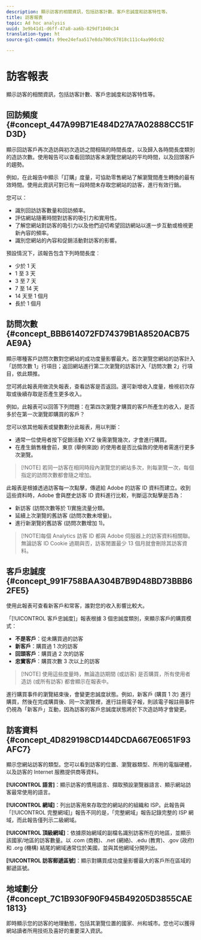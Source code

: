 ```yaml
---
description: 顯示訪客的相關資訊，包括訪客計數、客戶忠誠度和訪客特性等。
title: 訪客報表
topic: Ad hoc analysis
uuid: 3e9b41d1-d6ff-47a8-aa6b-829df1040c34
translation-type: ht
source-git-commit: 99ee24efaa517e8da700c67818c111c4aa90dc02

---
```



# 訪客報表

顯示訪客的相關資訊，包括訪客計數、客戶忠誠度和訪客特性等。

## 回訪頻度 {#concept_447A99B71E484D27A7A02888CC51FD3D}

顯示回訪客戶再次造訪與初次造訪之間相隔的時間長度，以及歸入各時間長度類別的造訪次數。使用報告可以查看回頭訪客未瀏覽您網站的平均時間，以及回頭客戶的趨勢。

<!-- 

c_reports_return_freq.xml

 -->

例如，在此報告中顯示「訂購」度量，可協助零售網站了解瀏覽間產生轉換的最有效時間。使用此資訊可對已有一段時間未存取您網站的訪客，進行有效行銷。

您可以：

* 識別回訪訪客數量和回訪頻率。
* 評估網站隨著時間對訪客的吸引力和實用性。
* 了解您網站對訪客的吸引力以及他們迫切希望回訪網站以進一步互動或檢視更新內容的頻率。
* 識別您網站的內容和促銷活動對訪客的影響。

預設情況下，該報告包含下列時間長度︰

* 少於 1 天
* 1 至 3 天
* 3 至 7 天
* 7 至 14 天
* 14 天至 1 個月
* 長於 1 個月

## 訪問次數 {#concept_BBB614072FD74379B1A8520ACB75AE9A}

顯示哪種客戶訪問次數對您網站的成功度量影響最大。首次瀏覽您網站的訪客計入「訪問次數 1」行項目；返回網站進行第二次瀏覽的訪客計入「訪問次數 2」行項目，依此類推。

<!-- 

c_reports_visit_number.xml

 -->

您可將此報表用做流失報表，查看訪客是否返回。還可新增收入度量，檢視初次存取或後續存取是否產生更多收入。

例如，此報表可以回答下列問題：在第四次瀏覽才購買的客戶所產生的收入，是否多於在第一次瀏覽即購買的客戶？

您可以依其他報表或變數劃分此報表，用以判斷：

* 通常一位使用者按下促銷活動 XYZ 後需瀏覽幾次，才會進行購買。
* 在產生銷售機會前，東京 (舉例來說) 的使用者是否比倫敦的使用者需進行更多次瀏覽。

> [!NOTE] 若同一訪客在相同時段內瀏覽您的網站多次，則每瀏覽一次，每個指定的訪問次數都會隨之增加。

此報表是根據透過訪客每一次點擊，傳遞給 Adobe 的訪客 ID 資料而建立。收到這些資料時，Adobe 會與歷史訪客 ID 資料進行比較，判斷這次點擊是否為：

* 新訪客 (訪問次數等於 1)實施流量分類。
* 延續上次瀏覽的舊訪客 (訪問次數未增量)。
* 進行新瀏覽的舊訪客 (訪問次數增加 1)。

> [!NOTE]每個 Analytics 訪客 ID 都與 Adobe 伺服器上的訪客資料相關聯。無論訪客 ID Cookie 過期與否，訪客閒置最少 13 個月就會刪除其訪客資料。

## 客戶忠誠度 {#concept_991F758BAA304B7B9D48BD73BBB62FE5}

使用此報表可查看新客戶和常客，誰對您的收入影響比較大。

<!-- 

c_reports_customerloyalty.xml

 -->

「[!UICONTROL 客戶忠誠度]」報表根據 3 個忠誠度類別，來顯示客戶的購買模式：

* **不是客戶**：從未購買過的訪客
* **新客戶**：購買過 1 次的訪客
* **回頭客戶**：購買過 2 次的訪客
* **忠實客戶**：購買次數 3 次以上的訪客

> [!NOTE] 使用這些度量時，無論造訪期間 (或訪客) 是否購買，所有使用者造訪 (或所有訪客) 都會顯示在報表中。

進行購買事件的瀏覽結束後，會變更忠誠度狀態。例如，新客戶 (購買 1 次) 進行購買，然後在完成購買後、同一次瀏覽裡，進行註冊電子報，則該電子報註冊事件仍視為「新客戶」互動，因為訪客的客戶忠誠度狀態將於下次造訪時才會變更。

## 訪客資料 {#concept_4D829198CD144DCDA667E0651F93AFC7}

顯示您網站訪客的類型。您可以看到訪客的位置、瀏覽器類型、所用的電腦硬體，以及訪客的 Internet 服務提供商等資料。

<!-- 

c_reports_visitor_profile.xml

 -->

**[!UICONTROL 語言]**：顯示訪客的慣用語言、擷取預設瀏覽器語言、顯示網站訪客最常使用的語言。

**[!UICONTROL 網域]**：列出訪客用來存取您的網站的的組織和 ISP。此報告與「[!UICONTROL 完整網域]」報告不同的是，「完整網域」報告記錄完整的 ISP 網域，而此報告僅列示二級網域。

**[!UICONTROL 頂級網域]**：依據原始網域的副檔名識別訪客所在的地區，並顯示該國家/地區的訪客數量。以 .com (商務)、.net (網絡)、.edu (教育)、.gov (政府) 和 .org (機構) 結尾的網域通常位於美國，並與其他網域分開列出。

**[!UICONTROL 訪客郵遞區號]**：顯示對購買成功度量影響最大的客戶所在區域的郵遞區號。

## 地域劃分 {#concept_7C1B930F90F945B49205D3855CAE1813}

<!-- 

c_reports_geosegmentation.xml

 -->

即時顯示您的訪客的地理動態，包括其瀏覽位置的國家、州和城市。您也可以獲得網站讀者所用技術及喜好的重要深入資訊。
